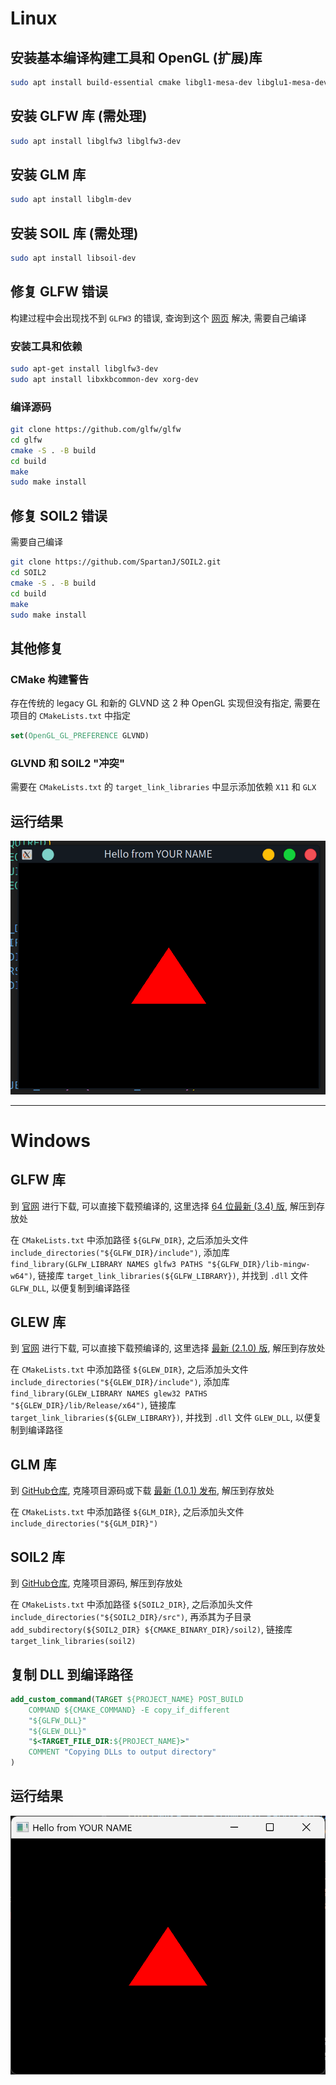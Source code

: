 # Linux
## 安装基本编译构建工具和 OpenGL (扩展)库
```bash
sudo apt install build-essential cmake libgl1-mesa-dev libglu1-mesa-dev libglew-dev
```

## 安装 GLFW 库 (需处理)
```bash
sudo apt install libglfw3 libglfw3-dev
```

## 安装 GLM 库
```bash
sudo apt install libglm-dev
```

## 安装 SOIL 库 (需处理)
```bash
sudo apt install libsoil-dev
```

## 修复 GLFW 错误
构建过程中会出现找不到 `GLFW3` 的错误, 查询到这个 [网页](https://www.cnblogs.com/jiujiubashiyi/p/16429717.html) 解决, 需要自己编译

### 安装工具和依赖
```bash
sudo apt-get install libglfw3-dev
sudo apt install libxkbcommon-dev xorg-dev
```

### 编译源码
```bash
git clone https://github.com/glfw/glfw
cd glfw
cmake -S . -B build
cd build
make
sudo make install
```

## 修复 SOIL2 错误
需要自己编译
```bash
git clone https://github.com/SpartanJ/SOIL2.git
cd SOIL2
cmake -S . -B build
cd build
make
sudo make install
```

## 其他修复
### CMake 构建警告
存在传统的 legacy GL 和新的 GLVND 这 2 种 OpenGL 实现但没有指定, 需要在项目的 `CMakeLists.txt` 中指定
```cmake
set(OpenGL_GL_PREFERENCE GLVND)
```

### GLVND 和 SOIL2 "冲突"
需要在 `CMakeLists.txt` 的  `target_link_libraries` 中显示添加依赖 `X11` 和 `GLX`

## 运行结果
![Linux 运行结果](assets/0FBE295E5FAC2B54B8D9A2E405DB6973.png)

---
# Windows
## GLFW 库
到 [官网](https://www.glfw.org/) 进行下载, 可以直接下载预编译的, 这里选择 [64 位最新 (3.4) 版](https://github.com/glfw/glfw/releases/download/3.4/glfw-3.4.bin.WIN64.zip), 解压到存放处

在 `CMakeLists.txt` 中添加路径 `${GLFW_DIR}`, 之后添加头文件 `include_directories("${GLFW_DIR}/include")`, 添加库 `find_library(GLFW_LIBRARY NAMES glfw3 PATHS "${GLFW_DIR}/lib-mingw-w64")`, 链接库 `target_link_libraries(${GLFW_LIBRARY})`, 并找到 `.dll` 文件 `GLFW_DLL`, 以便复制到编译路径

## GLEW 库
到 [官网](https://glew.sourceforge.net/) 进行下载, 可以直接下载预编译的, 这里选择 [最新 (2.1.0) 版](https://sourceforge.net/projects/glew/files/glew/2.1.0/glew-2.1.0-win32.zip/download), 解压到存放处

在 `CMakeLists.txt` 中添加路径 `${GLEW_DIR}`, 之后添加头文件 `include_directories("${GLEW_DIR}/include")`, 添加库 `find_library(GLEW_LIBRARY NAMES glew32 PATHS "${GLEW_DIR}/lib/Release/x64")`, 链接库 `target_link_libraries(${GLEW_LIBRARY})`, 并找到 `.dll` 文件 `GLEW_DLL`, 以便复制到编译路径

## GLM 库
到 [GitHub仓库](https://github.com/g-truc/glm), 克隆项目源码或下载 [最新 (1.0.1) 发布](https://github.com/g-truc/glm/releases/download/1.0.1/glm-1.0.1-light.7z), 解压到存放处

在 `CMakeLists.txt` 中添加路径 `${GLM_DIR}`, 之后添加头文件 `include_directories("${GLM_DIR}")`

## SOIL2 库
到 [GitHub仓库](https://github.com/SpartanJ/SOIL2), 克隆项目源码, 解压到存放处

在 `CMakeLists.txt` 中添加路径 `${SOIL2_DIR}`, 之后添加头文件 `include_directories("${SOIL2_DIR}/src")`, 再添其为子目录 `add_subdirectory(${SOIL2_DIR} ${CMAKE_BINARY_DIR}/soil2)`, 链接库 `target_link_libraries(soil2)`

## 复制 DLL 到编译路径
```cmake
add_custom_command(TARGET ${PROJECT_NAME} POST_BUILD
    COMMAND ${CMAKE_COMMAND} -E copy_if_different
    "${GLFW_DLL}"
    "${GLEW_DLL}"
    "$<TARGET_FILE_DIR:${PROJECT_NAME}>"
    COMMENT "Copying DLLs to output directory"
)

```

## 运行结果
![Windows 运行结果](assets/af216449e766ac47a3ece4b1e8cfe9c7.png)
